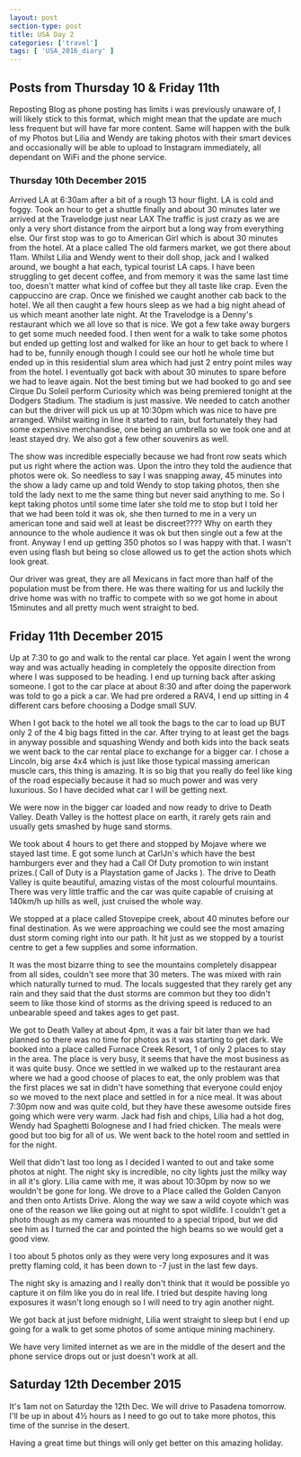 ```yaml
---
layout: post
section-type: post
title: USA Day 2
categories: ['travel']
tags: [ 'USA_2016_diary' ]
---
```


## Posts from Thursday 10 & Friday 11th

Reposting Blog as phone posting has limits i was previously unaware of, I will likely stick to this format, which might mean that the update are much less frequent but will have far more content.
Same will happen with the bulk of my Photos but Lilia and Wendy are taking photos with their smart devices and occasionally will be able to upload to Instagram immediately, all dependant on WiFi and the phone service.  

### Thursday 10th December 2015
Arrived LA at 6:30am after a bit of a rough 13 hour flight. LA is cold and foggy.
Took an hour to get a shuttle finally and about 30 minutes later we arrived at the Travelodge just near LAX
The traffic is just crazy as we are only a very short distance from the airport but a long way from everything else. Our first stop was to go to American Girl which is about 30 minutes from the hotel.
At a place called The old farmers market, we got there about 11am. Whilst Lilia and Wendy went to their doll shop, jack and I walked around, we bought a hat each, typical tourist LA caps.
I have been struggling to get decent coffee, and from memory it was the same last time too, doesn't matter what kind of coffee but they all taste like crap. Even the cappuccino are crap.
Once we finished we caught another cab back to the hotel.
We all then caught a few hours sleep as we had a big night ahead of us which meant another late night.
At the Travelodge is a Denny's restaurant which we all love so that is nice. We got a few take away burgers to get some much needed food. I then went for a walk to take some photos but ended up getting lost and walked for like an hour to get back to where I had to be, funnily enough though I could see our hotl he whole time but ended up in this residential slum area which had just 2 entry point miles way from the hotel. I eventually got back with about 30 minutes to spare before we had to leave again.
Not the best timing but we had booked to go and see Cirque Du Soleil perform Curiosity which was being premiered tonight at the Dodgers Stadium. The stadium is just massive. We needed to catch another can but the driver will pick us up at 10:30pm which was nice to have pre arranged. Whilst waiting in line it started to rain, but fortunately they had some expensive merchandise, one being an umbrella so we took one and at least stayed dry. We also got a few other souvenirs as well.

The show was incredible especially because we had front row seats which put us right where the action was. Upon the intro they told the audience that photos were ok. So needless to say I was snapping away, 45 minutes into the show a lady came up and told Wendy to stop taking photos, then she told the lady next to me the same thing but never said anything to me. So I kept taking photos until some time later she told me to stop but I told her that we had been told it was ok, she then turned to me in a very un american tone and said well at least be discreet???? Why on earth they announce to the whole audience it was ok but then single out a few at the front. Anyway I end up getting 350 photos so I was happy with that. I wasn't even using flash but being so close allowed us to get the action shots which look great.

Our driver was great, they are all Mexicans in fact more than half of the population must be from there. He was there waiting for us and luckily the drive home was with no traffic to compete with so we got home in about 15minutes and all pretty much went straight to bed.

## Friday 11th December 2015  

Up at 7:30 to go and walk to the rental car place. Yet again I went the wrong way and was actually heading in completely the opposite direction from where I was supposed to be heading. I end up turning back after asking someone. I got to the car place at about 8:30 and after doing the paperwork was told to go a pick a car. We had pre ordered a RAV4, I end up sitting in 4 different cars before choosing a Dodge small SUV.

When I got back to the hotel we all took the bags to the car to load up BUT only 2 of the 4 big bags fitted in the car. After trying to at least get the bags in anyway possible and squashing Wendy and both kids into the back seats we went back to the car rental place to exchange for a bigger car.
I chose a Lincoln, big arse 4x4 which is just like those typical massing american muscle cars, this thing is amazing. It is so big that you really do feel like king of the road especially because it had so much power and was very luxurious. So I have decided what car I will be getting next.

We were now in the bigger car loaded and now ready to drive to Death Valley. Death Valley is the hottest place on earth, it rarely gets rain and usually gets smashed by huge sand storms.

We took about 4 hours to get there and stopped by Mojave where we stayed last time. E got some lunch at CarlJn's which have the best hamburgers ever and they had a Call Of Duty promotion to win instant prizes.( Call of Duty is a Playstation game of Jacks ).
The drive to Death Valley is quite beautiful, amazing vistas of the most colourful mountains. There was very little traffic and the car was quite capable of cruising at 140km/h up hills as well, just cruised the whole way.

We stopped at a place called Stovepipe creek, about 40 minutes before our final destination.
As we were approaching we could see the most amazing dust storm coming right into our path. It hit just as we stopped by a tourist centre to get a few supplies and some information.

It was the most bizarre thing to see the mountains completely disappear from all sides, couldn't see more that 30 meters. The was mixed with rain which naturally turned to mud. The locals suggested that they rarely get any rain and they said that the dust storms are common but they too didn't seem to like those kind of storms as the driving speed is reduced to an unbearable speed and takes ages to get past.

We got to Death Valley at about 4pm, it was a fair bit later than we had planned so there was no time for photos as it was starting to get dark.
We booked into a place called Furnace Creek Resort, 1 of only 2 places to stay in the area.
The place is very busy, it seems that have the most business as it was quite busy.
Once we settled in we walked up to the restaurant area where we had a good choose of places to eat, the only problem was that the first places we sat in didn't have something that everyone could enjoy so we moved to the next place and settled in for a nice meal. It was about 7:30pm now and was quite cold, but they have these awesome outside fires going which were very warm. Jack had fish and chips, Lilia had a hot dog, Wendy had Spaghetti Bolognese and I had fried chicken. The meals were good but too big for all of us. We went back to the hotel room and settled in for the night.

Well that didn't last too long as I decided I wanted to out and take some photos at night. The night sky is incredible, no city lights just the milky way in all it's glory.
Lilia came with me, it was about 10:30pm by now so we wouldn't be gone for long. We drove to a Place called the Golden Canyon and then onto Artists Drive. Along the way we saw a wild coyote which was one of the reason we like going out at night to spot wildlife. I couldn't get a photo though as my camera was mounted to a special tripod, but we did see him as I turned the car and pointed the high beams so we would get a good view.

I too about 5 photos only as they were very long exposures and it was pretty flaming cold, it has been down to -7 just in the last few days.

The night sky is amazing and I really don't think that it would be possible yo capture it on film like you do in real life. I tried but despite having long exposures it wasn't long enough so I will need to try agin another night.

We got back at just before midnight, Lilia went straight to sleep but I end up going for a walk to get some photos of some antique mining machinery.

We have very limited internet as we are in the middle of the desert and the phone service drops out or just doesn't work at all.

## Saturday 12th December 2015  

It's 1am not on Saturday the 12th Dec. We will drive to Pasadena tomorrow. I'll be up in about 4½ hours as I need to go out to take more photos, this time of the sunrise in the desert.

Having a great time but things will only get better on this amazing holiday.
